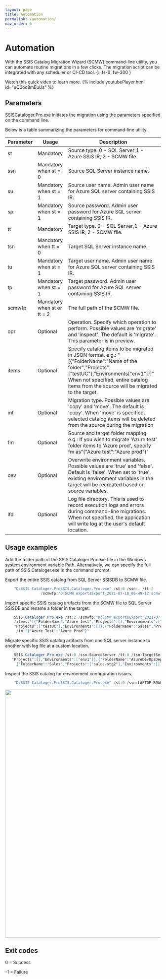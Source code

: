 ```yaml
---
layout: page
title: Automation
permalink: /automation/
nav_order: 6
---
```


# Automation

With the SSIS Catalog Migration Wizard (SCMW) command-line utility, you can automate routine migrations in a few clicks. The migration script can be integrated with any scheduler or CI-CD tool.
{: .fs-6 .fw-300 }

Watch this quick video to learn more.
{% include youtubePlayer.html id="uQ0oc8mEuUs" %}

## Parameters 

SSISCataloger.Pro.exe initiates the migration using the parameters specified on the command line.

Below is a table summarizing the parameters for command-line utility.

Parameter   |       Usage |   Description  |
---- | ---- | ---- |
st   |       Mandatory   |       Source type. 0 - SQL Server,1 - Azure SSIS IR, 2 - SCMW file.
ssn   |       Mandatory when st = 0   |       Source SQL Server instance name.
su   |       Mandatory when st = 1   |       Source user name. Admin user name for Azure SQL server containing SSIS IR.
sp   |       Mandatory when st = 1   |       Source password. Admin user password for Azure SQL server containing SSIS IR.
tt   |       Mandatory   |       Target type. 0 - SQL Server,1 - Azure SSIS IR, 2 - SCMW file.
tsn   |       Mandatory when tt = 0   |       Target SQL Server instance name.
tu   |       Mandatory when st = 1   |       Target user name. Admin user name for Azure SQL server containing SSIS IR.
tp   |       Mandatory when st = 1   |       Target password. Admin user password for Azure SQL server containing SSIS IR.
scmwfp   |       Mandatory when st or tt = 2   |       The full path of the SCMW file.
opr   |       Optional   |       Operation. Specify which operation to perform. Possible values are 'migrate' and 'inspect'. The default is 'migrate'. This parameter is in preview.
items   |       Optional   |       Specify catalog items to be migrated in JSON format. e.g.: "[{"FolderName":"Name of the folder","Projects":["testUC"],"Environments["env1"]}]" When not specified, entire catalog items from the source will be migrated to the target.
mt   |       Optional   |       Migration type. Possible values are 'copy' and 'move'. The default is 'copy'. When 'move' is specified, selected catalog items will be deleted from the source during the migration
fm   |       Optional   |       Source and target folder mapping. e.g.: If you wish to migrate 'Azure test' folder items to 'Azure prod', specify fm as"{"Azure test":"Azure prod"}"
oev   |       Optional   |       Overwrite environment variables. Possible values are 'true' and 'false'. Default is 'false'. When set to 'true', existing environment variables in the target will be recreated based on source variables.
lfd   |       Optional   |       Log file directory. This is used to record execution logs and errors during command-line migrations. When not specified, the application will write log at the user's default location.

## Usage examples

Add the folder path of the SSIS.Cataloger.Pro.exe file in the Windows system environment variable Path. Alternatively, we can specify the full path of SSIS.Cataloger.exe in the command prompt.

Export the entire SSIS catalog from SQL Server SSISDB to SCMW file.

```PowerShell
    "D:SSIS Cataloger.ProSSIS.Cataloger.Pro.exe" /st:0 /ssn:. /tt:2
                /scmwfp:"D:SCMW exportsExport_2021-07-18_06-49-17.scmw" 
```
    
Import specific SSIS catalog artifacts from the SCMW file to SQL Server SSISDB and rename a folder in the target.

```PowerShell
    SSIS.Cataloger.Pro.exe /st:2 /scmwfp:"D:SCMW exportsExport_2021-07-18_06-49-17.scmw" /tt:0 /tsn:TargetServer
    /items:"[{"FolderName":"Azure test","Projects":[],"Environments":["env1"]},{"FolderName":"AzureDevOpsDeployment",
    "Projects":["testUC"],"Environments":[]},{"FolderName":"Sales","Projects":["sales-stg2"],"Environments":[]}]"
     /fm:"{"Azure Test":"Azure Prod"}"
 ```
 
Migrate specific SSIS catalog artifacts from one SQL server instance to another with log file at a custom location.

```PowerShell
    SSIS.Cataloger.Pro.exe /st:0 /ssn:SourceServer /tt:0 /tsn:TargetServer /items:"[{"FolderName":"Azure test",
   "Projects":[],"Environments":["env1"]},{"FolderName":"AzureDevOpsDeployment","Projects":["testUC"],"Environments":[]},
     {"FolderName":"Sales","Projects":["sales-stg2"],"Environments":[]}]" /lfd:"D:SCMW exports"
```

Inspect the SSIS catalog for environment configuration issues.

```powershell
    "D:SSIS Cataloger.ProSSIS.Cataloger.Pro.exe" /st:0 /ssn:LAPTOP-R9A0KU50 /opr:inspect
 ```
   
<img src="../media/CommandlineExecutionOfInspectCommand.gif" width="800">


## Exit codes

0 = Success 

-1 = Failure
